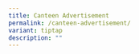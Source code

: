 ```yaml
---
title: Canteen Advertisement
permalink: /canteen-advertisement/
variant: tiptap
description: ""
---
```

